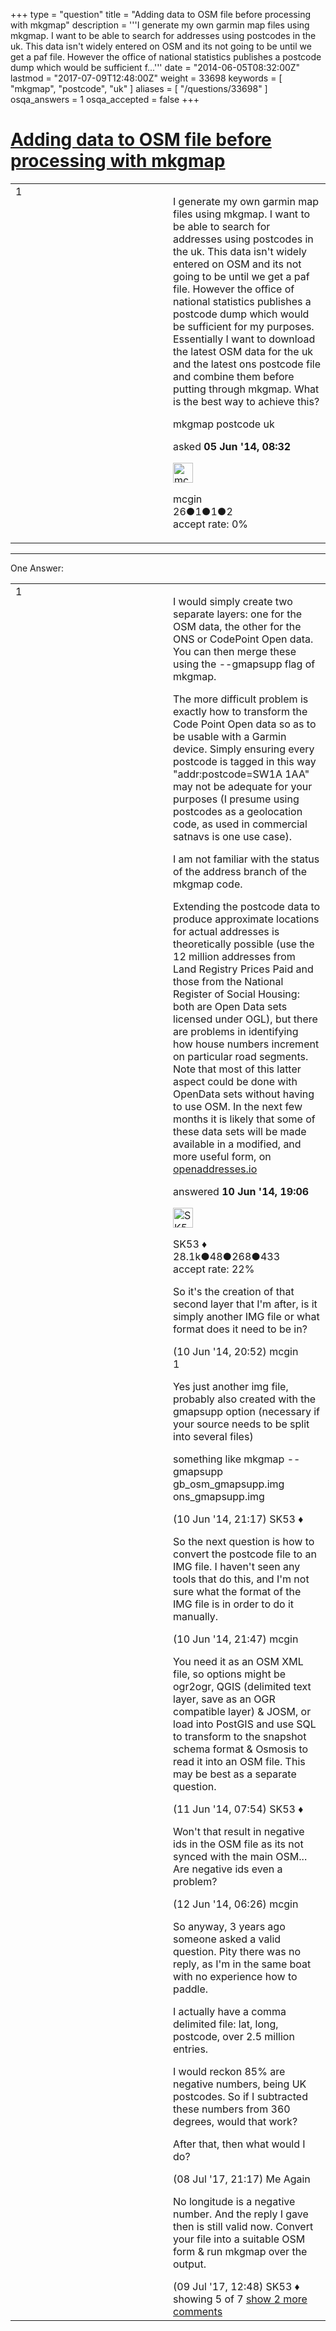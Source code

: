 +++
type = "question"
title = "Adding data to OSM file before processing with mkgmap"
description = '''I generate my own garmin map files using mkgmap. I want to be able to search for addresses using postcodes in the uk. This data isn&#x27;t widely entered on OSM and its not going to be until we get a paf file. However the office of national statistics publishes a postcode dump which would be sufficient f...'''
date = "2014-06-05T08:32:00Z"
lastmod = "2017-07-09T12:48:00Z"
weight = 33698
keywords = [ "mkgmap", "postcode", "uk" ]
aliases = [ "/questions/33698" ]
osqa_answers = 1
osqa_accepted = false
+++

<div class="headNormal">

# [Adding data to OSM file before processing with mkgmap](/questions/33698/adding-data-to-osm-file-before-processing-with-mkgmap)

</div>

<div id="main-body">

<div id="askform">

<table id="question-table" style="width:100%;">
<colgroup>
<col style="width: 50%" />
<col style="width: 50%" />
</colgroup>
<tbody>
<tr>
<td style="width: 30px; vertical-align: top"><div class="vote-buttons">
<span id="post-33698-upvote" class="ajax-command post-vote up" rel="nofollow" title="I like this post (click again to cancel)"> </span>
<div id="post-33698-score" class="post-score" title="current number of votes">
1
</div>
<span id="post-33698-downvote" class="ajax-command post-vote down" rel="nofollow" title="I dont like this post (click again to cancel)"> </span> <span id="favorite-mark" class="ajax-command favorite-mark" rel="nofollow" title="mark/unmark this question as favorite (click again to cancel)"> </span>
<div id="favorite-count" class="favorite-count">
&#10;</div>
</div></td>
<td><div id="item-right">
<div class="question-body">
<p>I generate my own garmin map files using mkgmap. I want to be able to search for addresses using postcodes in the uk. This data isn't widely entered on OSM and its not going to be until we get a paf file. However the office of national statistics publishes a postcode dump which would be sufficient for my purposes. Essentially I want to download the latest OSM data for the uk and the latest ons postcode file and combine them before putting through mkgmap. What is the best way to achieve this?</p>
</div>
<div id="question-tags" class="tags-container tags">
<span class="post-tag tag-link-mkgmap" rel="tag" title="see questions tagged &#39;mkgmap&#39;">mkgmap</span> <span class="post-tag tag-link-postcode" rel="tag" title="see questions tagged &#39;postcode&#39;">postcode</span> <span class="post-tag tag-link-uk" rel="tag" title="see questions tagged &#39;uk&#39;">uk</span>
</div>
<div id="question-controls" class="post-controls">
&#10;</div>
<div class="post-update-info-container">
<div class="post-update-info post-update-info-user">
<p>asked <strong>05 Jun '14, 08:32</strong></p>
<img src="https://secure.gravatar.com/avatar/b53da6e71be71966b21548ed7e92a57f?s=32&amp;d=identicon&amp;r=g" class="gravatar" width="32" height="32" alt="mcgin&#39;s gravatar image" />
<p><span>mcgin</span><br />
<span class="score" title="26 reputation points">26</span><span title="1 badges"><span class="badge1">●</span><span class="badgecount">1</span></span><span title="1 badges"><span class="silver">●</span><span class="badgecount">1</span></span><span title="2 badges"><span class="bronze">●</span><span class="badgecount">2</span></span><br />
<span class="accept_rate" title="Rate of the user&#39;s accepted answers">accept rate:</span> <span title="mcgin has no accepted answers">0%</span></p>
</div>
</div>
<div id="comments-container-33698" class="comments-container">
&#10;</div>
<div id="comment-tools-33698" class="comment-tools">
&#10;</div>
<div class="clear">
&#10;</div>
<div id="comment-33698-form-container" class="comment-form-container">
&#10;</div>
<div class="clear">
&#10;</div>
</div></td>
</tr>
</tbody>
</table>

------------------------------------------------------------------------

<div class="tabBar">

<span id="sort-top"></span>

<div class="headQuestions">

One Answer:

</div>

</div>

<span id="33859"></span>

<div id="answer-container-33859" class="answer">

<table style="width:100%;">
<colgroup>
<col style="width: 50%" />
<col style="width: 50%" />
</colgroup>
<tbody>
<tr>
<td style="width: 30px; vertical-align: top"><div class="vote-buttons">
<span id="post-33859-upvote" class="ajax-command post-vote up" rel="nofollow" title="I like this post (click again to cancel)"> </span>
<div id="post-33859-score" class="post-score" title="current number of votes">
1
</div>
<span id="post-33859-downvote" class="ajax-command post-vote down" rel="nofollow" title="I dont like this post (click again to cancel)"> </span>
</div></td>
<td><div class="item-right">
<div class="answer-body">
<p>I would simply create two separate layers: one for the OSM data, the other for the ONS or CodePoint Open data. You can then merge these using the --gmapsupp flag of mkgmap.</p>
<p>The more difficult problem is exactly how to transform the Code Point Open data so as to be usable with a Garmin device. Simply ensuring every postcode is tagged in this way "addr:postcode=SW1A 1AA" may not be adequate for your purposes (I presume using postcodes as a geolocation code, as used in commercial satnavs is one use case).</p>
<p>I am not familiar with the status of the address branch of the mkgmap code.</p>
<p>Extending the postcode data to produce approximate locations for actual addresses is theoretically possible (use the 12 million addresses from Land Registry Prices Paid and those from the National Register of Social Housing: both are Open Data sets licensed under OGL), but there are problems in identifying how house numbers increment on particular road segments. Note that most of this latter aspect could be done with OpenData sets without having to use OSM. In the next few months it is likely that some of these data sets will be made available in a modified, and more useful form, on <a href="http://openaddresses.io/">openaddresses.io</a></p>
</div>
<div class="answer-controls post-controls">
&#10;</div>
<div class="post-update-info-container">
<div class="post-update-info post-update-info-user">
<p>answered <strong>10 Jun '14, 19:06</strong></p>
<img src="https://secure.gravatar.com/avatar/06cd84075f1adc2870ad102c7233e661?s=32&amp;d=identicon&amp;r=g" class="gravatar" width="32" height="32" alt="SK53&#39;s gravatar image" />
<p><span>SK53 ♦</span><br />
<span class="score" title="28084 reputation points"><span>28.1k</span></span><span title="48 badges"><span class="badge1">●</span><span class="badgecount">48</span></span><span title="268 badges"><span class="silver">●</span><span class="badgecount">268</span></span><span title="433 badges"><span class="bronze">●</span><span class="badgecount">433</span></span><br />
<span class="accept_rate" title="Rate of the user&#39;s accepted answers">accept rate:</span> <span title="SK53 has 121 accepted answers">22%</span></p>
</div>
</div>
<div id="comments-container-33859" class="comments-container">
<span id="33862"></span>
<div id="comment-33862" class="comment">
<div id="post-33862-score" class="comment-score">
&#10;</div>
<div class="comment-text">
<p>So it's the creation of that second layer that I'm after, is it simply another IMG file or what format does it need to be in?</p>
</div>
<div id="comment-33862-info" class="comment-info">
<span class="comment-age">(10 Jun '14, 20:52)</span> <span class="comment-user userinfo">mcgin</span>
</div>
</div>
<span id="33863"></span>
<div id="comment-33863" class="comment">
<div id="post-33863-score" class="comment-score">
1
</div>
<div class="comment-text">
<p>Yes just another img file, probably also created with the gmapsupp option (necessary if your source needs to be split into several files)</p>
<p>something like mkgmap --gmapsupp gb_osm_gmapsupp.img ons_gmapsupp.img</p>
</div>
<div id="comment-33863-info" class="comment-info">
<span class="comment-age">(10 Jun '14, 21:17)</span> <span class="comment-user userinfo">SK53 ♦</span>
</div>
</div>
<span id="33864"></span>
<div id="comment-33864" class="comment">
<div id="post-33864-score" class="comment-score">
&#10;</div>
<div class="comment-text">
<p>So the next question is how to convert the postcode file to an IMG file. I haven't seen any tools that do this, and I'm not sure what the format of the IMG file is in order to do it manually.</p>
</div>
<div id="comment-33864-info" class="comment-info">
<span class="comment-age">(10 Jun '14, 21:47)</span> <span class="comment-user userinfo">mcgin</span>
</div>
</div>
<span id="33869"></span>
<div id="comment-33869" class="comment">
<div id="post-33869-score" class="comment-score">
&#10;</div>
<div class="comment-text">
<p>You need it as an OSM XML file, so options might be ogr2ogr, QGIS (delimited text layer, save as an OGR compatible layer) &amp; JOSM, or load into PostGIS and use SQL to transform to the snapshot schema format &amp; Osmosis to read it into an OSM file. This may be best as a separate question.</p>
</div>
<div id="comment-33869-info" class="comment-info">
<span class="comment-age">(11 Jun '14, 07:54)</span> <span class="comment-user userinfo">SK53 ♦</span>
</div>
</div>
<span id="33898"></span>
<div id="comment-33898" class="comment">
<div id="post-33898-score" class="comment-score">
&#10;</div>
<div class="comment-text">
<p>Won't that result in negative ids in the OSM file as its not synced with the main OSM... Are negative ids even a problem?</p>
</div>
<div id="comment-33898-info" class="comment-info">
<span class="comment-age">(12 Jun '14, 06:26)</span> <span class="comment-user userinfo">mcgin</span>
</div>
</div>
<span id="56965"></span>
<div id="comment-56965" class="comment not_top_scorer">
<div id="post-56965-score" class="comment-score">
&#10;</div>
<div class="comment-text">
<p>So anyway, 3 years ago someone asked a valid question. Pity there was no reply, as I'm in the same boat with no experience how to paddle.</p>
<p>I actually have a comma delimited file: lat, long, postcode, over 2.5 million entries.</p>
<p>I would reckon 85% are negative numbers, being UK postcodes. So if I subtracted these numbers from 360 degrees, would that work?</p>
<p>After that, then what would I do?</p>
</div>
<div id="comment-56965-info" class="comment-info">
<span class="comment-age">(08 Jul '17, 21:17)</span> <span class="comment-user userinfo">Me Again</span>
</div>
</div>
<span id="56972"></span>
<div id="comment-56972" class="comment not_top_scorer">
<div id="post-56972-score" class="comment-score">
&#10;</div>
<div class="comment-text">
<p>No longitude is a negative number. And the reply I gave then is still valid now. Convert your file into a suitable OSM form &amp; run mkgmap over the output.</p>
</div>
<div id="comment-56972-info" class="comment-info">
<span class="comment-age">(09 Jul '17, 12:48)</span> <span class="comment-user userinfo">SK53 ♦</span>
</div>
</div>
</div>
<div id="comment-tools-33859" class="comment-tools">
<span class="comments-showing"> showing 5 of 7 </span> <a href="#" class="show-all-comments-link">show 2 more comments</a>
</div>
<div class="clear">
&#10;</div>
<div id="comment-33859-form-container" class="comment-form-container">
&#10;</div>
<div class="clear">
&#10;</div>
</div></td>
</tr>
</tbody>
</table>

</div>

<div class="paginator-container-left">

</div>

</div>

</div>

